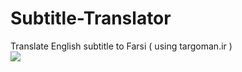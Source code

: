 # Subtitle-Translator
Translate English subtitle to Farsi ( using targoman.ir ) <br>
<img src="https://i.ibb.co/7K3cPrC/Capture.png">
